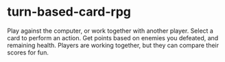 ﻿# turn-based-card-rpg
Play against the computer, or work together with another player.
Select a card to perform an action.
Get points based on enemies you defeated, and remaining health.
Players are working together, but they can compare their scores for fun.
